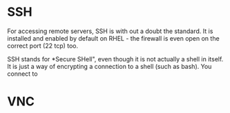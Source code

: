 # SSH
For accessing remote servers, SSH is with out a doubt the standard. It is installed and enabled by default on RHEL - the firewall is even open on the correct port (22 tcp) too.

SSH stands for *Secure SHell", even though it is not actually a shell in itself. It is just a way of encrypting a connection to a shell (such as bash). You connect to 

# VNC
